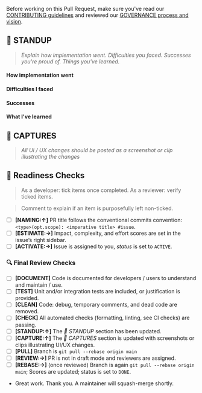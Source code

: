 Before working on this Pull Request, make sure you've read our [CONTRIBUTING guidelines](https://github.com/ryse-rs/.github/blob/main/CONTRIBUTING.md) and reviewed our [GOVERNANCE process and vision](https://github.com/ryse-rs/.github/blob/main/GOVERNANCE.md).

## 🧪 STANDUP

> _Explain how implementation went. Difficulties you faced. Successes you're proud of. Things you've learned._

#### How implementation went

#### Difficulties I faced

#### Successes

#### What I've learned

## 📸 CAPTURES

> _All UI / UX changes should be posted as a screenshot or clip illustrating the changes_

## 🚀 Readiness Checks

> As a developer: tick items once completed. As a reviewer: verify ticked items.

> Comment to explain if an item is purposefully left non-ticked.


- [ ] **[NAMING:↑]** PR title follows the conventional commits convention: `<type>(opt.scope): <imperative title> #issue`.
- [ ] **[ESTIMATE:→]** Impact, complexity, and effort scores are set in the issue’s right sidebar.
- [ ] **[ACTIVATE:→]** Issue is assigned to you, _status_ is set to `ACTIVE`.

### 🔍 Final Review Checks

- [ ] **[DOCUMENT]** Code is documented for developers / users to understand and maintain / use.
- [ ] **[TEST]** Unit and/or integration tests are included, or justification is provided.
- [ ] **[CLEAN]** Code: debug, temporary comments, and dead code are removed.
- [ ] **[CHECK]** All automated checks (formatting, linting, see CI checks) are passing.
- [ ] **[STANDUP:↑]** The _🧪 STANDUP_ section has been updated.
- [ ] **[CAPTURE:↑]** The _📸 CAPTURES_ section is updated with screenshots or clips illustrating UI/UX changes.
- [ ] **[PULL]** Branch is `git pull --rebase origin main`
- [ ] **[REVIEW:→]** PR is not in draft mode and reviewers are assigned.
- [ ] **[REBASE:→]** (once reviewed) Branch is again `git pull --rebase origin main`; Scores are updated; status is set to `DONE`.
- Great work. Thank you. A maintainer will squash-merge shortly.
